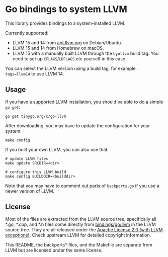 # Go bindings to system LLVM

This library provides bindings to a system-installed LLVM.

Currently supported:

  * LLVM 15 and 14 from [apt.llvm.org](http://apt.llvm.org/) on Debian/Ubuntu.
  * LLVM 15 and 14 from Homebrew on macOS.
  * LLVM 15 with a manually built LLVM through the `byollvm` build tag. You
    need to set up `CFLAGS`/`LDFLAGS` etc yourself in this case.

You can select the LLVM version using a build tag, for example `-tags=llvm14`
to use LLVM 14.

## Usage

If you have a supported LLVM installation, you should be able to do a simple `go get`:

    go get tinygo.org/x/go-llvm

After downloading, you may have to update the configuration for your system:

    make config

If you built your own LLVM, you can also use that:

    # update LLVM files
    make update SRCDIR=<dir>
    
    # configure this LLVM build
    make config BUILDDIR=<builddir>

Note that you may have to comment out parts of `backports.go` if you use a
newer version of LLVM.

## License

Most of the files are extracted from the LLVM source tree, specifically all
\*.go, \*.cpp, and \*.h files come directly from
[bindings/go/llvm](https://github.com/llvm-mirror/llvm/tree/release_80/bindings/go/llvm)
in the LLVM source tree. They are all released under the [Apache License 2.0
(with LLVM exceptions)](http://releases.llvm.org/9.0.0/LICENSE.TXT). Check
upstream LLVM for detailed copyright information.

This README, the backports\* files, and the Makefile are separate from LLVM but
are licensed under the same license.
